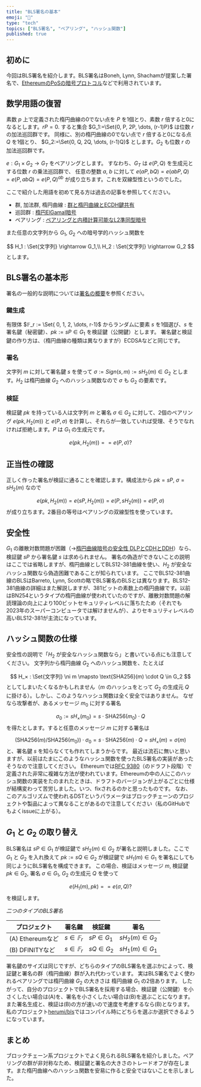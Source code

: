 ```yaml
---
title: "BLS署名の基本"
emoji: "📖"
type: "tech"
topics: ["BLS署名", "ペアリング", "ハッシュ関数"]
published: true
---
```

## 初めに
今回はBLS署名を紹介します。BLS署名はBoneh, Lynn, Shachamが提案した署名で、[EthereumのPoSの暗号プロトコル](https://eth2book.info/capella/part2/building_blocks/signatures/)などで利用されています。

## 数学用語の復習
素数 $p$ 上で定義された楕円曲線の0でない点を $P$ を1個とり、素数 $r$ 倍すると0になるとします。$rP=0$.
すると集合 $G_1:=\Set{0, P, 2P, \dots, (r-1)P}$ は位数 $r$ の加法巡回群です。
同様に、別の楕円曲線の0でない点で $r$ 倍すると0になる点 $Q$ を1個とり、
$G_2:=\Set{0, Q, 2Q, \dots, (r-1)Q}$ とします。$G_2$ も位数 $r$ の加法巡回群です。

$e : G_1 \times G_2 \rightarrow G_T$ をペアリングとします。
すなわち、$G_T$ は $e(P, Q)$ を生成元とする位数 $r$ の乗法巡回群で、
任意の整数 $a$, $b$ に対して $e(aP, bQ) = e(abP, Q) = e(P, abQ)= e(P, Q)^{ab}$ が成り立ちます。これを双線型性というのでした。

ここで紹介した用語を初めて見る方は過去の記事を参照してください。
- 群, 加法群, 楕円曲線 : [群と楕円曲線とECDH鍵共有](https://zenn.dev/herumi/articles/group-ec-ecdh)
- 巡回群 : [楕円ElGamal暗号](https://zenn.dev/herumi/articles/elgamal-encryption)
- ペアリング : [ペアリングと内積計算可能なL2準同型暗号](https://zenn.dev/herumi/articles/pairing-l2he)

また任意の文字列から $G_1$, $G_2$ への暗号学的ハッシュ関数を

$$
H_1 : \Set{文字列} \rightarrow G_1,\\
H_2 : \Set{文字列} \rightarrow G_2
$$
とします。

## BLS署名の基本形
署名の一般的な説明については[署名の概要](https://zenn.dev/herumi/articles/sd202203-ecc-2#%E7%BD%B2%E5%90%8D%E3%81%AE%E6%A6%82%E8%A6%81)を参照ください。

### 鍵生成
有限体 $𝔽_r := \Set{ 0, 1, 2, \dots, r-1}$ からランダムに要素 $s$ を1個選び、$s$ を署名鍵（秘密鍵）、$pk:=s P \in G_1$ を検証鍵（公開鍵）とします。
署名鍵と検証鍵の作り方は、（楕円曲線の種類は異なりますが）ECDSAなどと同じです。

### 署名
文字列 $m$ に対して署名鍵 $s$ を使って $σ:=Sign(s,m):= s H_2(m) \in G_2$ とします。$H_2$ は楕円曲線 $G_2$ へのハッシュ関数なので $σ$ も $G_2$ の要素です。

### 検証
検証鍵 $pk$ を持っている人は文字列 $m$ と署名 $σ \in G_2$ に対して、2個のペアリング $e(pk, H_2(m))$ と $e(P, σ)$ を計算し、それらが一致していれば受理、そうでなれければ拒絶します。$P$ は $G_1$ の生成元です。

$$
e(pk, H_2(m)) == e(P, σ)?
$$

## 正当性の確認
正しく作った署名が検証に通ることを確認します。構成法から $pk = s P$, $σ=s H_2(m)$ なので

$$
e(pk, H_2(m)) = e(s P, H_2(m)) = e(P, s H_2(m)) = e(P, σ)
$$
が成り立ちます。2番目の等号はペアリングの双線型性を使っています。

## 安全性
$G_1$ の離散対数問題が困難（→[楕円曲線暗号の安全性 DLPとCDHとDDH](https://zenn.dev/herumi/articles/ecc-dlp-cdh-ddh)）なら、検証鍵 $sP$ から署名鍵 $s$ は求められません。
署名の偽造ができないことの説明はここでは省略しますが、楕円曲線としてBLS12-381曲線を使い、$H_2$ が安全なハッシュ関数なら偽造困難であることが知られています。
ここでBLS12-381曲線のBLSはBarreto, Lynn, Scottの略でBLS署名のBLSとは異なります。BLS12-381曲線の詳細はまた解説しますが、381ビットの素数上の楕円曲線です。以前はBN254というタイプの楕円曲線が使われていたのですが、離散対数問題の解読理論の向上により100ビットセキュリティレベルに落ちたため（それでも2023年のスーパーコンピュータでは解けませんが）、よりセキュリティレベルの高いBLS12-381が主流になっています。

## ハッシュ関数の仕様

安全性の説明で「$H_2$ が安全なハッシュ関数なら」と書いている点にも注意してください。
文字列から楕円曲線 $G_2$ へのハッシュ関数を、たとえば

$$
H_× : \Set{文字列} \ni m \mapsto \text{SHA256}(m) \cdot Q \in G_2
$$
としてしまいたくなるかもしれません（$m$ のハッシュをとって $G_2$ の生成元 $Q$ に掛ける）。しかし、このようなハッシュ関数は全く安全ではありません。
なぜなら攻撃者が、あるメッセージ $m_0$ に対する署名

$$
σ_0 := s H_×(m_0)=s \cdot \text{SHA256}(m_0) \cdot Q
$$
を得たとします。すると任意のメッセージ $m$ に対する署名は

$$
(\text{SHA256}(m)/\text{SHA256}(m_0)) \cdot σ_0 = s \cdot \text{SHA256}(m) \cdot Q = s H_×(m)=σ(m)
$$
と、署名鍵 $s$ を知らなくても作れてしまうからです。
最近は流石に無いと思いますが、以前はたまにこのようなハッシュ関数を使ったBLS署名の実装があったそうなので注意してください。
Ethereumでは[RFC 9380](https://www.ietf.org/rfc/rfc9380.html)（のドラフト段階）で定義された非常に複雑な方法が使われています。Ethereumの中の人にこのハッシュ関数の実装をたのまれたときは、ドラフトのバージョンが上がるごとに仕様が結構変わって苦労しました。いつ、fixされるのかと思ったものです。
なお、このアルゴリズムで使われるDSTというパラメータはブロックチェーンのプロジェクトや製品によって異なることがあるので注意してください（私のGitHubでもよくissueに上がる）。

## $G_1$ と $G_2$ の取り替え
BLS署名は $sP \in G_1$ が検証鍵で $s H_2(m) \in G_2$ が署名と説明しました。ここで $G_1$ と $G_2$ を入れ換えて $pk:=sQ \in G_2$ が検証鍵で $s H_1(m) \in G_1$ を署名にしても同じようにBLS署名を構成できます。
この場合、検証はメッセージ $m$,  検証鍵 $pk \in G_2$, 署名 $σ \in G_1$, $G_2$ の生成元 $Q$ を使って

$$
e(H_1(m), pk) == e(σ,Q)?
$$
を検証します。

*二つのタイプのBLS署名*

プロジェクト|署名鍵|検証鍵|署名
-|-|-|-
(A) Ethereumなど| $s \in 𝔽_r$ | $sP \in G_1$ | $s H_2(m) \in G_2$
(B) DFINITYなど| $s \in 𝔽_r$ | $sQ \in G_2$ | $s H_1(m) \in G_1$

署名鍵のサイズは同じですが、どちらのタイプのBLS署名を選ぶかによって、検証鍵と署名の群（楕円曲線）群が入れ代わっています。
実はBLS署名でよく使われるペアリングでは楕円曲線 $G_2$ の大きさは 楕円曲線 $G_1$ の2倍あります。
したがって、自分のプロジェクトでBLS署名を採用する場合、検証鍵（公開鍵）を小さくしたい場合は(A)を、署名を小さくしたい場合は(B)を選ぶことになります。
また署名生成と、検証は(B)の方が速いので速度を考慮するなら(B)となります。
私のプロジェクト[herumi/bls](https://github.com/herumi/bls)ではコンパイル時にどちらを選ぶか選択できるようになっています。

## まとめ
ブロックチェーン系プロジェクトでよく見られるBLS署名を紹介しました。ペアリングの群が非対称なため、検証鍵と署名の大きさのトレードオフが存在します。また楕円曲線へのハッシュ関数を安易に作ると安全ではないことを示しました。
